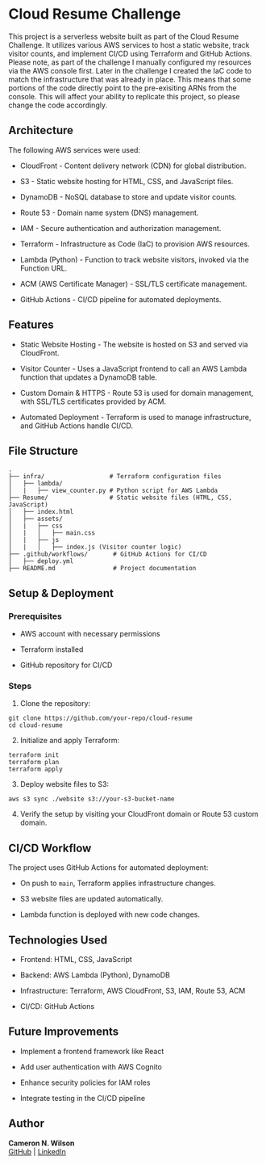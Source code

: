 # Cloud Resume Challenge

This project is a serverless website built as part of the Cloud Resume Challenge. It utilizes various AWS services to host a static website, track visitor counts, and implement CI/CD using Terraform and GitHub Actions. Please note, as part of the challenge I manually configured my resources via the AWS console first. Later in the challenge I created the IaC code to match the infrastructure that was already in place. This means that some portions of the code directly point to the pre-exisiting ARNs from the console. This will affect your ability to replicate this project, so please change the code accordingly. 

## Architecture

The following AWS services were used:

- CloudFront - Content delivery network (CDN) for global distribution.

- S3 - Static website hosting for HTML, CSS, and JavaScript files.

- DynamoDB - NoSQL database to store and update visitor counts.

- Route 53 - Domain name system (DNS) management.

- IAM - Secure authentication and authorization management.

- Terraform - Infrastructure as Code (IaC) to provision AWS resources.

- Lambda (Python) - Function to track website visitors, invoked via the Function URL.

- ACM (AWS Certificate Manager) - SSL/TLS certificate management.

- GitHub Actions - CI/CD pipeline for automated deployments.

## Features

- Static Website Hosting - The website is hosted on S3 and served via CloudFront.

- Visitor Counter - Uses a JavaScript frontend to call an AWS Lambda function that updates a DynamoDB table.

- Custom Domain & HTTPS - Route 53 is used for domain management, with SSL/TLS certificates provided by ACM.

- Automated Deployment - Terraform is used to manage infrastructure, and GitHub Actions handle CI/CD.

## File Structure
```
.
├── infra/                  # Terraform configuration files
│   ├── lambda/             
│   |   ├── view_counter.py # Python script for AWS Lambda             
├── Resume/                 # Static website files (HTML, CSS, JavaScript)
│   ├── index.html
│   ├── assets/
│   |   ├── css
│   |   │   ├── main.css
│   |   ├── js
│   |   │   ├── index.js (Visitor counter logic)
├── .github/workflows/       # GitHub Actions for CI/CD
│   ├── deploy.yml
├── README.md                # Project documentation
```
## Setup & Deployment

### Prerequisites

- AWS account with necessary permissions

- Terraform installed

- GitHub repository for CI/CD

### Steps

1. Clone the repository:   
```
git clone https://github.com/your-repo/cloud-resume
cd cloud-resume
```
2. Initialize and apply Terraform:
```
terraform init
terraform plan
terraform apply
```
3. Deploy website files to S3:
```
aws s3 sync ./website s3://your-s3-bucket-name
```
4. Verify the setup by visiting your CloudFront domain or Route 53 custom domain.

## CI/CD Workflow

The project uses GitHub Actions for automated deployment:

- On push to `main`, Terraform applies infrastructure changes.

- S3 website files are updated automatically.

- Lambda function is deployed with new code changes.

## Technologies Used

- Frontend: HTML, CSS, JavaScript

- Backend: AWS Lambda (Python), DynamoDB

- Infrastructure: Terraform, AWS CloudFront, S3, IAM, Route 53, ACM

- CI/CD: GitHub Actions

## Future Improvements

- Implement a frontend framework like React
  
- Add user authentication with AWS Cognito
  
- Enhance security policies for IAM roles
  
- Integrate testing in the CI/CD pipeline

## Author

**Cameron N. Wilson**<br>
[GitHub](https://github.com/camnowil96) | [LinkedIn](https://linkedin.com/in/cameron-wilson-46b51119a)

